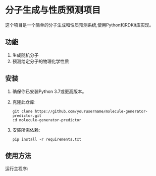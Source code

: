 # 分子生成与性质预测项目

这个项目是一个简单的分子生成和性质预测系统,使用Python和RDKit库实现。

## 功能

1. 生成随机分子
2. 预测给定分子的物理化学性质

## 安装

1. 确保你已安装Python 3.7或更高版本。

2. 克隆此仓库:
   ```
   git clone https://github.com/yourusername/molecule-generator-predictor.git
   cd molecule-generator-predictor
   ```

3. 安装所需依赖:
   ```
   pip install -r requirements.txt
   ```

## 使用方法

运行主程序:
